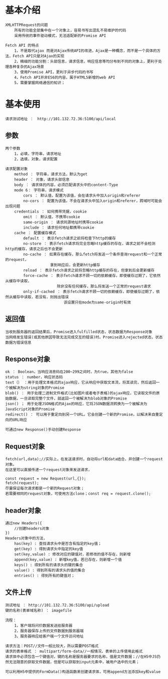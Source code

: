 # 基本介绍
    XMLHTTPRequest的问题
        所有的功能全部集中在一个对象上，容易书写出混乱不易维护的代码
        采用传统的事件驱动模式，无法适配新的Promise API

    Fetch API 的特点
        1，不是取代ajax 而是对Ajax传统API的改进，Ajax是一种概念，而不是一个具体的方法，Fetch API只是对Ajax的实现
        2，精细的功能分割：头部信息，请求信息，响应信息等均分布到不同的对象上，更利于处理各种复杂的Ajax场景
        3，使用Promise API，更利于异步代码的书写
        4，Fetch API并非ES6的内容，属于HTML5新增的web API
        5，需要掌握网络通信的知识；

# 基本使用
    请求测试地址 ：　http://101.132.72.36:5100/api/local

## 参数
    两个参数
        1，必填，字符串，请求地址
        2，选填，对象，请求配置

    请求配置对象
        method ： 字符串，请求方法，默认为get
        header ： 对象，请求头部信息
        body ： 请求体的内容，必须匹配请求头中的content-Type
        mode 6： 字符串，请求模式
            cors ： 默认值，配置为该值，会在请求头中加入origin和referer
            no-cors ： 配置为该值，不会在请求头中加入origin和referer，跨域时可能会出现问题
        credentials ： 如何携带凭据，cookie
            omit ： 默认值，不携带cookie
            same-origin ： 请求同源地址时携带cookie
            include ： 请求任何地址都携带cookie
        cache ： 配置缓存模式
            default ： 表示fetch请求之前将检查下http的缓存
            no-store ： 表示fetch请求将完全忽略http缓存的存在，请求之前不会检测http的缓存，请求之后也不会更新
            no-cache ： 如果存在缓存，那么fetch将发送一个条件查询request和一个正常的request，
                        拿到响应后，会更新http缓存
            reload ： 表示fetch请求之前将忽略http缓存的存在，但拿到后会更新缓存
            force-cache ： 表示fetch请求不顾一切的依赖缓存，即使缓存过期了，它依然从缓存中读取，
                           除非没有任何缓存，那么将发送一个正常的request请求
            only-if-cached ： 表示fetch请求不顾一切的依赖缓存，即使缓存过期了，依然从缓存中读取，若没有，则抛出错误
                              该设置只在mode为same-origin时有效

## 返回值
    当收到服务器的返回结果后，Promise进入fulfilled状态，状态数据为Response对象
    当网络发生错误(或其他原因导致无法完成交互的错误)时。Promise进入rejected状态，状态数据为错误信息

## Response对象
    ok ： Boolean，当响应消息码在200~299之间时，为true，其他为false
    status ： number，响应状态码
    text（） ：用于处理文本格式的ajax响应，它从响应中获取文本流，将其读完，然后返回一个被解决为string对象的Promise
    blob() ： 用于处理二进制文件格式(比如图片或者电子表格)的ajax响应，它读取文件的原始数据，一旦读取完整个文件，就返回一个被解决为blob对象的Promise
    json() ； 用于处理JSON格式的Ajax的响应，它将JSON数据流转换为一个被解决为JavaScript对象的Promise
    redirect() ： 可以用于重定向到另一个URL。它会创建一个新的Promise，以解决来自重定向的URL响应

    可通过new Response()手动创建Response

## Request对象
    fetch(url,data);//实际上，在发送请求时，自动将url和data结合，并创建一个request对象。
    在这里可以直接传递一个request对象来发送请求，
    
    const request = new Request(url,{});
    fetch(request);
    尽量保证每次请求都是一个新的Request对象；
    若需要相同的request对象，可使用方法clone；const req = request.clone();

## header对象
    通过new Headers({
        //创建headers对象
    })
    Headers对象中的方法，
        has(key) : 查找请求头中是否含有指定的key值；
        get(key) : 得到请求头中指定的key值
        set(key,value) : 修改对应的键值对，若修改的值不存在，则新增
        append(key,value) : 新增key值，若已存在，则新增一个值
        keys() : 得到所有的请求头的键的集合
        value() : 得到所有的请求头的值的集合
        entries() : 得到所有的键值对；

## 文件上传
    测试地址 ： http://101.132.72.36:5100/api/upload
    键的名称(表单域名称) ： imagefile

    流程： 
        1，客户端将问价数据发送给服务器
        2，服务器保存上传的文件数据到服务器端
        3，服务器响应给客户端一个文件访问地址

    请求方法：POST//文件一般比较大，所以需要POST格式
    请求的表单格式 ： multipart/form-data//一般情况，表单的上传使用此格式
    请求体中必须包含一个键值对，键的名称是服务器要求的名称，值是文件数据；//在H5中JS仍然无法随意的获取文件数据，但是可以获取到input元素中，被用户选中的元素；

    可以利用H5中提供的FormData()构造函数来创建请求体，可用append方法添加key和value







